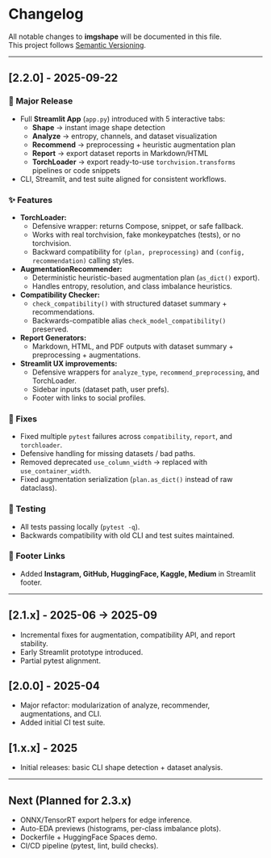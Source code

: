 # Changelog

All notable changes to **imgshape** will be documented in this file.  
This project follows [Semantic Versioning](https://semver.org/).

---

## [2.2.0] - 2025-09-22
### 🚀 Major Release
- Full **Streamlit App** (`app.py`) introduced with 5 interactive tabs:  
  - **Shape** → instant image shape detection  
  - **Analyze** → entropy, channels, and dataset visualization  
  - **Recommend** → preprocessing + heuristic augmentation plan  
  - **Report** → export dataset reports in Markdown/HTML  
  - **TorchLoader** → export ready-to-use `torchvision.transforms` pipelines or code snippets  
- CLI, Streamlit, and test suite aligned for consistent workflows.

### ✨ Features
- **TorchLoader:**  
  - Defensive wrapper: returns Compose, snippet, or safe fallback.  
  - Works with real torchvision, fake monkeypatches (tests), or no torchvision.  
  - Backward compatibility for `(plan, preprocessing)` and `(config, recommendation)` calling styles.
- **AugmentationRecommender:**  
  - Deterministic heuristic-based augmentation plan (`as_dict()` export).  
  - Handles entropy, resolution, and class imbalance heuristics.  
- **Compatibility Checker:**  
  - `check_compatibility()` with structured dataset summary + recommendations.  
  - Backwards-compatible alias `check_model_compatibility()` preserved.
- **Report Generators:**  
  - Markdown, HTML, and PDF outputs with dataset summary + preprocessing + augmentations.  
- **Streamlit UX improvements:**  
  - Defensive wrappers for `analyze_type`, `recommend_preprocessing`, and TorchLoader.  
  - Sidebar inputs (dataset path, user prefs).  
  - Footer with links to social profiles.

### 🐛 Fixes
- Fixed multiple `pytest` failures across `compatibility`, `report`, and `torchloader`.  
- Defensive handling for missing datasets / bad paths.  
- Removed deprecated `use_column_width` → replaced with `use_container_width`.  
- Fixed augmentation serialization (`plan.as_dict()` instead of raw dataclass).

### 🧪 Testing
- All tests passing locally (`pytest -q`).  
- Backwards compatibility with old CLI and test suites maintained.  

### 🔗 Footer Links
- Added **Instagram, GitHub, HuggingFace, Kaggle, Medium** in Streamlit footer.

---

## [2.1.x] - 2025-06 → 2025-09
- Incremental fixes for augmentation, compatibility API, and report stability.
- Early Streamlit prototype introduced.
- Partial pytest alignment.

## [2.0.0] - 2025-04
- Major refactor: modularization of analyze, recommender, augmentations, and CLI.
- Added initial CI test suite.

## [1.x.x] - 2025
- Initial releases: basic CLI shape detection + dataset analysis.

---

## Next (Planned for 2.3.x)
- ONNX/TensorRT export helpers for edge inference.
- Auto-EDA previews (histograms, per-class imbalance plots).
- Dockerfile + HuggingFace Spaces demo.
- CI/CD pipeline (pytest, lint, build checks).
